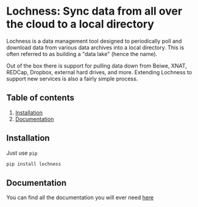 Lochness: Sync data from all over the cloud to a local directory
================================================================
Lochness is a data management tool designed to periodically poll and 
download data from various data archives into a local directory. This 
is often referred to as building a "data lake" (hence the name).

Out of the box there is support for pulling data down from Beiwe, XNAT, 
REDCap, Dropbox, external hard drives, and more. Extending Lochness to 
support new services is also a fairly simple process.

## Table of contents
1. [Installation](#installation)
2. [Documentation](http://docs.neuroinfo.org/lochness/en/latest/)

## Installation
Just use `pip`

```bash
pip install lochness
```

## Documentation
You can find all the documentation you will ever need [here](https://lochness.readthedocs.io/en/latest/)
